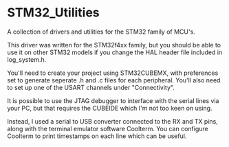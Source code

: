 # STM32_Utilities
A collection of drivers and utilities for the STM32 family of MCU's.

This driver was written for the STM32f4xx family, but you should be able to use it on other STM32 models if you change the HAL header file included in log_system.h.

You'll need to create your project using STM32CUBEMX, with preferences set to generate seperate .h and .c files for each peripheral. You'll also need to set up one of the USART channels under "Connectivity".

It is possible to use the JTAG debugger to interface with the serial lines via your PC, but that requires the CUBEIDE which I'm not too keen on using. 

Instead, I used a serial to USB converter connected to the RX and TX pins, along with the terminal emulator software Coolterm. You can configure Coolterm to print timestamps on each line which can be useful.